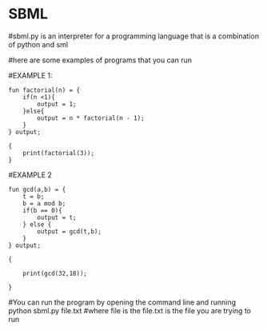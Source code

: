 # SBML

#sbml.py is an interpreter for a programming language that is a combination of python and sml

#here are some examples of programs that you can run

#EXAMPLE 1:

    fun factorial(n) = {
        if(n <1){
            output = 1;
        }else{
            output = n * factorial(n - 1);
        }
    } output;

    {
        print(factorial(3));
    }

#EXAMPLE 2

    fun gcd(a,b) = {
        t = b;
        b = a mod b;
        if(b == 0){
            output = t;
        } else {
            output = gcd(t,b);
        }
    } output;

    {

        print(gcd(32,18));

    }



#You can run the program by opening the command line and running python sbml.py file.txt
#where file is the file.txt is the file you are trying to run
